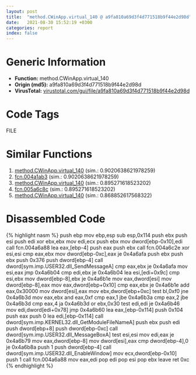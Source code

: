 ```yaml
---
layout: post
title:  "method.CWinApp.virtual_140 @ a9fa810a69d3f4d771518b9f44e2d98d"
date:   2021-08-30 15:52:19 +0300
categories: report
index: false
---
```


# Generic Information
- **Function:** method.CWinApp.virtual\_140
- **Origin (md5):** a9fa810a69d3f4d771518b9f44e2d98d
- **VirusTotal:** [virustotal.com/gui/file/a9fa810a69d3f4d771518b9f44e2d98d][virustotal_ref]

# Code Tags
<span class="tag" id="FILE">FILE</span>


# Similar Functions

1. [method.CWinApp.virtual\_140][similar_1_ref] (sim.: 0.9020638621978259)
2. [fcn.004a1ab3][similar_2_ref] (sim.: 0.9020638621978259)
3. [method.CWinApp.virtual\_140][similar_3_ref] (sim.: 0.895271618523202)
4. [fcn.005a6c8c][similar_4_ref] (sim.: 0.895271618523202)
5. [method.CWinApp.virtual\_140][similar_5_ref] (sim.: 0.868852617568322)


# Disassembled Code

{% highlight nasm %}
push ebp
mov ebp,esp
sub esp,0x114
push ebx
push esi
push edi
xor ebx,ebx
mov edi,ecx
push ebx
mov dword[ebp-0x10],edi
call fcn.004a6a88
lea eax,[ebp-4]
push eax
push ebx
call fcn.004a6c2e
xor esi,esi
cmp eax,ebx
mov dword[ebp-0xc],eax
je 0x4a6afa
push ebx
push ebx
push 0x376
push dword[ebp-4]
call dword[sym.imp.USER32.dll_SendMessageA]
cmp eax,ebx
je 0x4a6afa
mov esi,eax
jmp 0x4a6b04
cmp edi,ebx
je 0x4a6b04
lea esi,[edi+0x9c]
cmp esi,ebx
mov dword[ebp-8],ebx
je 0x4a6b1e
mov eax,dword[esi]
mov dword[ebp-8],eax
mov eax,dword[ebp+0x10]
cmp eax,ebx
je 0x4a6b1e
add eax,0x30000
mov dword[esi],eax
mov ebx,dword[ebp+0xc]
test bl,0xf0
jne 0x4a6b3d
mov eax,ebx
and eax,0xf
cmp eax,1
jbe 0x4a6b3a
cmp eax,2
jbe 0x4a6b3d
cmp eax,4
ja 0x4a6b3d
or ebx,0x30
test edi,edi
je 0x4a6b46
mov edi,dword[edi+0x78]
jmp 0x4a6b60
lea eax,[ebp-0x114]
push 0x104
push eax
push 0
lea edi,[ebp-0x114]
call dword[sym.imp.KERNEL32.dll_GetModuleFileNameA]
push ebx
push edi
push dword[ebp+8]
push dword[ebp-0xc]
call dword[sym.imp.USER32.dll_MessageBoxA]
test esi,esi
mov edi,eax
je 0x4a6b79
mov eax,dword[ebp-8]
mov dword[esi],eax
cmp dword[ebp-4],0
je 0x4a6b8a
push 1
push dword[ebp-4]
call dword[sym.imp.USER32.dll_EnableWindow]
mov ecx,dword[ebp-0x10]
push 1
call fcn.004a6a88
mov eax,edi
pop edi
pop esi
pop ebx
leave 
ret 0xc
{% endhighlight %}


[similar_1_ref]: /report/method.CWinApp.virtual_140@18980bd3439a28c3ca084fb94b418e27
[similar_2_ref]: /report/fcn.004a1ab3@18980bd3439a28c3ca084fb94b418e27
[similar_3_ref]: /report/method.CWinApp.virtual_140@7453c96a6fbd42ec690b8deb53eafcba
[similar_4_ref]: /report/fcn.005a6c8c@7453c96a6fbd42ec690b8deb53eafcba
[similar_5_ref]: /report/method.CWinApp.virtual_140@3e981d1767f44f5fe2446a49ffe52f4e
[virustotal_ref]: https://www.virustotal.com/gui/file/a9fa810a69d3f4d771518b9f44e2d98d